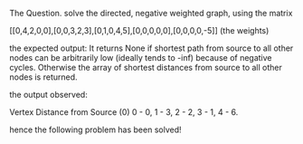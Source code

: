 The Question. 
solve the directed, negative weighted graph, using the matrix

[[0,4,2,0,0],[0,0,3,2,3],[0,1,0,4,5],[0,0,0,0,0],[0,0,0,0,-5]] (the weights)

the expected output: It returns None if shortest path from source to all other nodes can be arbitrarily low (ideally tends to -inf) because of negative cycles.
Otherwise the array of shortest distances from source to all other nodes is returned.

the output observed:

Vertex Distance from Source (0)
0	-	0,
1	-	3,
2	-	2,
3	-	1,
4	-	6.

hence the following problem has been solved!
